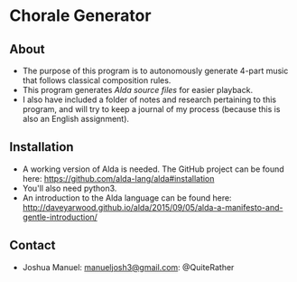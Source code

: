 Chorale Generator
=================
About
-----
+ The purpose of this program is to autonomously generate 4-part music that follows classical composition rules.
+ This program generates _Alda source files_ for easier playback.
+ I also have included a folder of notes and research pertaining to this program, and will try to keep a journal of my process (because this is also an English assignment).

Installation
------------
+ A working version of Alda is needed. The GitHub project can be found here: https://github.com/alda-lang/alda#installation
+ You'll also need python3.
+ An introduction to the Alda language can be found here: http://daveyarwood.github.io/alda/2015/09/05/alda-a-manifesto-and-gentle-introduction/


Contact
-------
+ Joshua Manuel: manueljosh3@gmail.com: @QuiteRather
